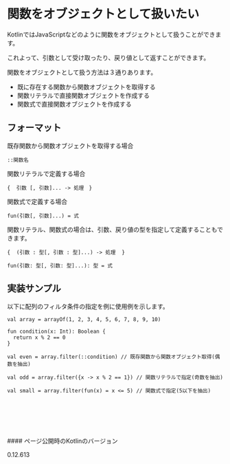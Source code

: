 # 関数をオブジェクトとして扱いたい

KotlinではJavaScriptなどのように関数をオブジェクトとして扱うことができます。

これよって、引数として受け取ったり、戻り値として返すことができます。

関数をオブジェクトとして扱う方法は３通りあります。

+ 既に存在する関数から関数オブジェクトを取得する
+ 関数リテラルで直接関数オブジェクトを作成する
+ 関数式で直接関数オブジェクトを作成する


## フォーマット

既存関数から関数オブジェクトを取得する場合

    ::関数名

関数リテラルで定義する場合

    {  引数 [, 引数]... -> 処理　}

関数式で定義する場合

    fun(引数[, 引数]...) = 式

関数リテラル、関数式の場合は、引数、戻り値の型を指定して定義することもできます。

    {  (引数 : 型[, 引数 : 型]...) -> 処理  }
    
    fun(引数: 型[, 引数: 型]...): 型 = 式

## 実装サンプル

以下に配列のフィルタ条件の指定を例に使用例を示します。

    val array = arrayOf(1, 2, 3, 4, 5, 6, 7, 8, 9, 10)
    
    fun condition(x: Int): Boolean {
      return x % 2 == 0
    }
    
    val even = array.filter(::condition) // 既存関数から関数オブジェクト取得(偶数を抽出)
    
    val odd = array.filter({x -> x % 2 == 1}) // 関数リテラルで指定(奇数を抽出)
    
    val small = array.filter(fun(x) = x <= 5) // 関数式で指定(5以下を抽出)




<br/>
<br/>
<br/>
<br/>
<br/>
#### ページ公開時のKotlinのバージョン
   
0.12.613
 
